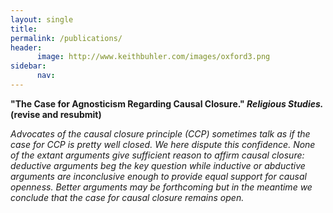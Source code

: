 ```yaml
---
layout: single
title: 
permalink: /publications/
header:
      image: http://www.keithbuhler.com/images/oxford3.png
sidebar: 
      nav: 
--- 
```




**"The Case for Agnosticism Regarding Causal Closure." *Religious Studies.* (revise and resubmit)**

*Advocates of the causal closure principle (CCP) sometimes talk as if the case for CCP is pretty well closed. We here dispute this confidence. None of the extant arguments give sufficient reason to affirm causal closure: deductive arguments beg the key question while inductive or abductive arguments are inconclusive enough to provide equal support for causal openness. Better arguments may be forthcoming but in the meantime we conclude that the case for causal closure remains open.*